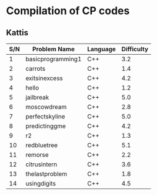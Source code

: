 # Compilation of CP codes

## Kattis

| S/N | Problem Name      | Language | Difficulty |
|-----|-------------------|----------|------------|
| 1   | basicprogramming1 | C++      | 3.2        |
| 2   | carrots           | C++      | 1.4        |
| 3   | exitsinexcess     | C++      | 4.2        |
| 4   | hello             | C++      | 1.2        |
| 5   | jailbreak         | C++      | 5.0        |
| 6   | moscowdream       | C++      | 2.8        |
| 7   | perfectskyline    | C++      | 5.0        |
| 8   | predictinggme     | C++      | 4.2        |
| 9   | r2                | C++      | 1.3        |
| 10  | redbluetree       | C++      | 5.1        |
| 11  | remorse           | C++      | 2.2        |
| 12  | citrusintern      | C++      | 3.6        |
| 13  | thelastproblem    | C++      | 1.8        |
| 14  | usingdigits       | C++      | 4.5        |
